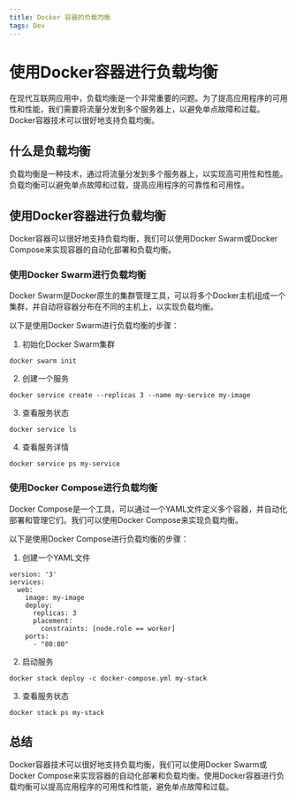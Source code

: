 ```yaml
---
title: Docker 容器的负载均衡
tags: Dev
---
```


# 使用Docker容器进行负载均衡

在现代互联网应用中，负载均衡是一个非常重要的问题。为了提高应用程序的可用性和性能，我们需要将流量分发到多个服务器上，以避免单点故障和过载。Docker容器技术可以很好地支持负载均衡。<!--more-->


## 什么是负载均衡

负载均衡是一种技术，通过将流量分发到多个服务器上，以实现高可用性和性能。负载均衡可以避免单点故障和过载，提高应用程序的可靠性和可用性。

## 使用Docker容器进行负载均衡

Docker容器可以很好地支持负载均衡，我们可以使用Docker Swarm或Docker Compose来实现容器的自动化部署和负载均衡。

### 使用Docker Swarm进行负载均衡

Docker Swarm是Docker原生的集群管理工具，可以将多个Docker主机组成一个集群，并自动将容器分布在不同的主机上，以实现负载均衡。

以下是使用Docker Swarm进行负载均衡的步骤：

1. 初始化Docker Swarm集群

```
docker swarm init
```

2. 创建一个服务

```
docker service create --replicas 3 --name my-service my-image
```

3. 查看服务状态

```
docker service ls
```

4. 查看服务详情

```
docker service ps my-service
```

### 使用Docker Compose进行负载均衡

Docker Compose是一个工具，可以通过一个YAML文件定义多个容器，并自动化部署和管理它们。我们可以使用Docker Compose来实现负载均衡。

以下是使用Docker Compose进行负载均衡的步骤：

1. 创建一个YAML文件

```
version: '3'
services:
  web:
    image: my-image
    deploy:
      replicas: 3
      placement:
        constraints: [node.role == worker]
    ports:
      - "80:80"
```

2. 启动服务

```
docker stack deploy -c docker-compose.yml my-stack
```

3. 查看服务状态

```
docker stack ps my-stack
```

## 总结

Docker容器技术可以很好地支持负载均衡，我们可以使用Docker Swarm或Docker Compose来实现容器的自动化部署和负载均衡。使用Docker容器进行负载均衡可以提高应用程序的可用性和性能，避免单点故障和过载。